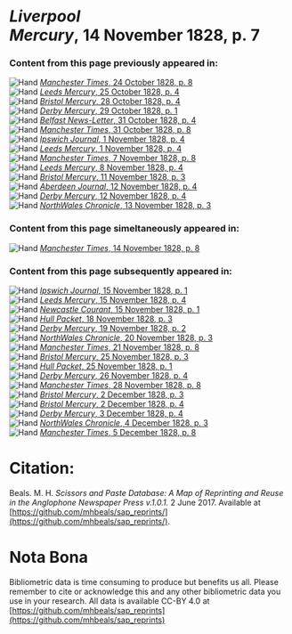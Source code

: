# *Liverpool Mercury*, 14 November 1828, p. 7  
  
### Content from this page previously appeared in:  
![Hand](http://scissorsandpaste.net/wp-content/uploads/2017/06/smallhandpointer.png) [*Manchester Times*, 24 October 1828, p. 8](https://mhbeals.github.io/sap_html/Manchester-Times/Manchester-Times-24-October-1828-p-8)  
![Hand](http://scissorsandpaste.net/wp-content/uploads/2017/06/smallhandpointer.png) [*Leeds Mercury*, 25 October 1828, p. 4](https://mhbeals.github.io/sap_html/Leeds-Mercury/Leeds-Mercury-25-October-1828-p-4)  
![Hand](http://scissorsandpaste.net/wp-content/uploads/2017/06/smallhandpointer.png) [*Bristol Mercury*, 28 October 1828, p. 4](https://mhbeals.github.io/sap_html/Bristol-Mercury/Bristol-Mercury-28-October-1828-p-4)  
![Hand](http://scissorsandpaste.net/wp-content/uploads/2017/06/smallhandpointer.png) [*Derby Mercury*, 29 October 1828, p. 1](https://mhbeals.github.io/sap_html/Derby-Mercury/Derby-Mercury-29-October-1828-p-1)  
![Hand](http://scissorsandpaste.net/wp-content/uploads/2017/06/smallhandpointer.png) [*Belfast News-Letter*, 31 October 1828, p. 4](https://mhbeals.github.io/sap_html/Belfast-News-Letter/Belfast-News-Letter-31-October-1828-p-4)  
![Hand](http://scissorsandpaste.net/wp-content/uploads/2017/06/smallhandpointer.png) [*Manchester Times*, 31 October 1828, p. 8](https://mhbeals.github.io/sap_html/Manchester-Times/Manchester-Times-31-October-1828-p-8)  
![Hand](http://scissorsandpaste.net/wp-content/uploads/2017/06/smallhandpointer.png) [*Ipswich Journal*, 1 November 1828, p. 4](https://mhbeals.github.io/sap_html/Ipswich-Journal/Ipswich-Journal-1-November-1828-p-4)  
![Hand](http://scissorsandpaste.net/wp-content/uploads/2017/06/smallhandpointer.png) [*Leeds Mercury*, 1 November 1828, p. 4](https://mhbeals.github.io/sap_html/Leeds-Mercury/Leeds-Mercury-1-November-1828-p-4)  
![Hand](http://scissorsandpaste.net/wp-content/uploads/2017/06/smallhandpointer.png) [*Manchester Times*, 7 November 1828, p. 8](https://mhbeals.github.io/sap_html/Manchester-Times/Manchester-Times-7-November-1828-p-8)  
![Hand](http://scissorsandpaste.net/wp-content/uploads/2017/06/smallhandpointer.png) [*Leeds Mercury*, 8 November 1828, p. 4](https://mhbeals.github.io/sap_html/Leeds-Mercury/Leeds-Mercury-8-November-1828-p-4)  
![Hand](http://scissorsandpaste.net/wp-content/uploads/2017/06/smallhandpointer.png) [*Bristol Mercury*, 11 November 1828, p. 3](https://mhbeals.github.io/sap_html/Bristol-Mercury/Bristol-Mercury-11-November-1828-p-3)  
![Hand](http://scissorsandpaste.net/wp-content/uploads/2017/06/smallhandpointer.png) [*Aberdeen Journal*, 12 November 1828, p. 4](https://mhbeals.github.io/sap_html/Aberdeen-Journal/Aberdeen-Journal-12-November-1828-p-4)  
![Hand](http://scissorsandpaste.net/wp-content/uploads/2017/06/smallhandpointer.png) [*Derby Mercury*, 12 November 1828, p. 4](https://mhbeals.github.io/sap_html/Derby-Mercury/Derby-Mercury-12-November-1828-p-4)  
![Hand](http://scissorsandpaste.net/wp-content/uploads/2017/06/smallhandpointer.png) [*NorthWales Chronicle*, 13 November 1828, p. 3](https://mhbeals.github.io/sap_html/NorthWales-Chronicle/NorthWales-Chronicle-13-November-1828-p-3)  
  
### Content from this page simeltaneously appeared in:  
![Hand](http://scissorsandpaste.net/wp-content/uploads/2017/06/smallhandpointer.png) [*Manchester Times*, 14 November 1828, p. 8](https://mhbeals.github.io/sap_html/Manchester-Times/Manchester-Times-14-November-1828-p-8)  
  
### Content from this page subsequently appeared in:  
![Hand](http://scissorsandpaste.net/wp-content/uploads/2017/06/smallhandpointer.png) [*Ipswich Journal*, 15 November 1828, p. 1](https://mhbeals.github.io/sap_html/Ipswich-Journal/Ipswich-Journal-15-November-1828-p-1)  
![Hand](http://scissorsandpaste.net/wp-content/uploads/2017/06/smallhandpointer.png) [*Leeds Mercury*, 15 November 1828, p. 4](https://mhbeals.github.io/sap_html/Leeds-Mercury/Leeds-Mercury-15-November-1828-p-4)  
![Hand](http://scissorsandpaste.net/wp-content/uploads/2017/06/smallhandpointer.png) [*Newcastle Courant*, 15 November 1828, p. 1](https://mhbeals.github.io/sap_html/Newcastle-Courant/Newcastle-Courant-15-November-1828-p-1)  
![Hand](http://scissorsandpaste.net/wp-content/uploads/2017/06/smallhandpointer.png) [*Hull Packet*, 18 November 1828, p. 3](https://mhbeals.github.io/sap_html/Hull-Packet/Hull-Packet-18-November-1828-p-3)  
![Hand](http://scissorsandpaste.net/wp-content/uploads/2017/06/smallhandpointer.png) [*Derby Mercury*, 19 November 1828, p. 2](https://mhbeals.github.io/sap_html/Derby-Mercury/Derby-Mercury-19-November-1828-p-2)  
![Hand](http://scissorsandpaste.net/wp-content/uploads/2017/06/smallhandpointer.png) [*NorthWales Chronicle*, 20 November 1828, p. 3](https://mhbeals.github.io/sap_html/NorthWales-Chronicle/NorthWales-Chronicle-20-November-1828-p-3)  
![Hand](http://scissorsandpaste.net/wp-content/uploads/2017/06/smallhandpointer.png) [*Manchester Times*, 21 November 1828, p. 8](https://mhbeals.github.io/sap_html/Manchester-Times/Manchester-Times-21-November-1828-p-8)  
![Hand](http://scissorsandpaste.net/wp-content/uploads/2017/06/smallhandpointer.png) [*Bristol Mercury*, 25 November 1828, p. 3](https://mhbeals.github.io/sap_html/Bristol-Mercury/Bristol-Mercury-25-November-1828-p-3)  
![Hand](http://scissorsandpaste.net/wp-content/uploads/2017/06/smallhandpointer.png) [*Hull Packet*, 25 November 1828, p. 1](https://mhbeals.github.io/sap_html/Hull-Packet/Hull-Packet-25-November-1828-p-1)  
![Hand](http://scissorsandpaste.net/wp-content/uploads/2017/06/smallhandpointer.png) [*Derby Mercury*, 26 November 1828, p. 4](https://mhbeals.github.io/sap_html/Derby-Mercury/Derby-Mercury-26-November-1828-p-4)  
![Hand](http://scissorsandpaste.net/wp-content/uploads/2017/06/smallhandpointer.png) [*Manchester Times*, 28 November 1828, p. 8](https://mhbeals.github.io/sap_html/Manchester-Times/Manchester-Times-28-November-1828-p-8)  
![Hand](http://scissorsandpaste.net/wp-content/uploads/2017/06/smallhandpointer.png) [*Bristol Mercury*, 2 December 1828, p. 3](https://mhbeals.github.io/sap_html/Bristol-Mercury/Bristol-Mercury-2-December-1828-p-3)  
![Hand](http://scissorsandpaste.net/wp-content/uploads/2017/06/smallhandpointer.png) [*Bristol Mercury*, 2 December 1828, p. 4](https://mhbeals.github.io/sap_html/Bristol-Mercury/Bristol-Mercury-2-December-1828-p-4)  
![Hand](http://scissorsandpaste.net/wp-content/uploads/2017/06/smallhandpointer.png) [*Derby Mercury*, 3 December 1828, p. 4](https://mhbeals.github.io/sap_html/Derby-Mercury/Derby-Mercury-3-December-1828-p-4)  
![Hand](http://scissorsandpaste.net/wp-content/uploads/2017/06/smallhandpointer.png) [*NorthWales Chronicle*, 4 December 1828, p. 3](https://mhbeals.github.io/sap_html/NorthWales-Chronicle/NorthWales-Chronicle-4-December-1828-p-3)  
![Hand](http://scissorsandpaste.net/wp-content/uploads/2017/06/smallhandpointer.png) [*Manchester Times*, 5 December 1828, p. 8](https://mhbeals.github.io/sap_html/Manchester-Times/Manchester-Times-5-December-1828-p-8)  


# Citation: 

Beals. M. H. *Scissors and Paste Database: A Map of Reprinting and Reuse in the Anglophone Newspaper Press v.1.0.1.* 2 June 2017. Available at [https://github.com/mhbeals/sap_reprints/](https://github.com/mhbeals/sap_reprints/). 

# Nota Bona

Bibliometric data is time consuming to produce but benefits us all. Please remember to cite or acknowledge this and any other bibliometric data you use in your research. All data is available CC-BY 4.0 at [https://github.com/mhbeals/sap_reprints](https://github.com/mhbeals/sap_reprints)